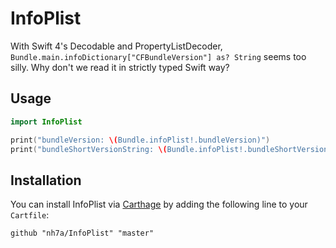 # InfoPlist

With Swift 4's Decodable and PropertyListDecoder, `Bundle.main.infoDictionary["CFBundleVersion"] as? String` seems too silly. Why don't we read it in strictly typed Swift way?

## Usage

```swift
import InfoPlist

print("bundleVersion: \(Bundle.infoPlist!.bundleVersion)")
print("bundleShortVersionString: \(Bundle.infoPlist!.bundleShortVersionString)")
```

## Installation

You can install InfoPlist via [Carthage](https://github.com/Carthage/Carthage) by adding the following line to your `Cartfile`:

```
github "nh7a/InfoPlist" "master"
```
